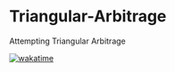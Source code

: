 # Triangular-Arbitrage
Attempting Triangular Arbitrage


[![wakatime](https://wakatime.com/badge/user/667e8788-dc0e-4308-a0a6-3580fee39a98/project/8ae1952d-d23e-4839-afdc-603383150620.svg)](https://wakatime.com/badge/user/667e8788-dc0e-4308-a0a6-3580fee39a98/project/8ae1952d-d23e-4839-afdc-603383150620)

